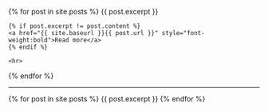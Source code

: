 {% for post in site.posts %}
    {{ post.excerpt }}
    
    {% if post.excerpt != post.content %}
    <a href="{{ site.baseurl }}{{ post.url }}" style="font-weight:bold">Read more</a>
    {% endif %}
    
    <hr>
{% endfor %}

<hr>

  {% for post in site.posts %}
      {{ post.excerpt }}
  {% endfor %}
